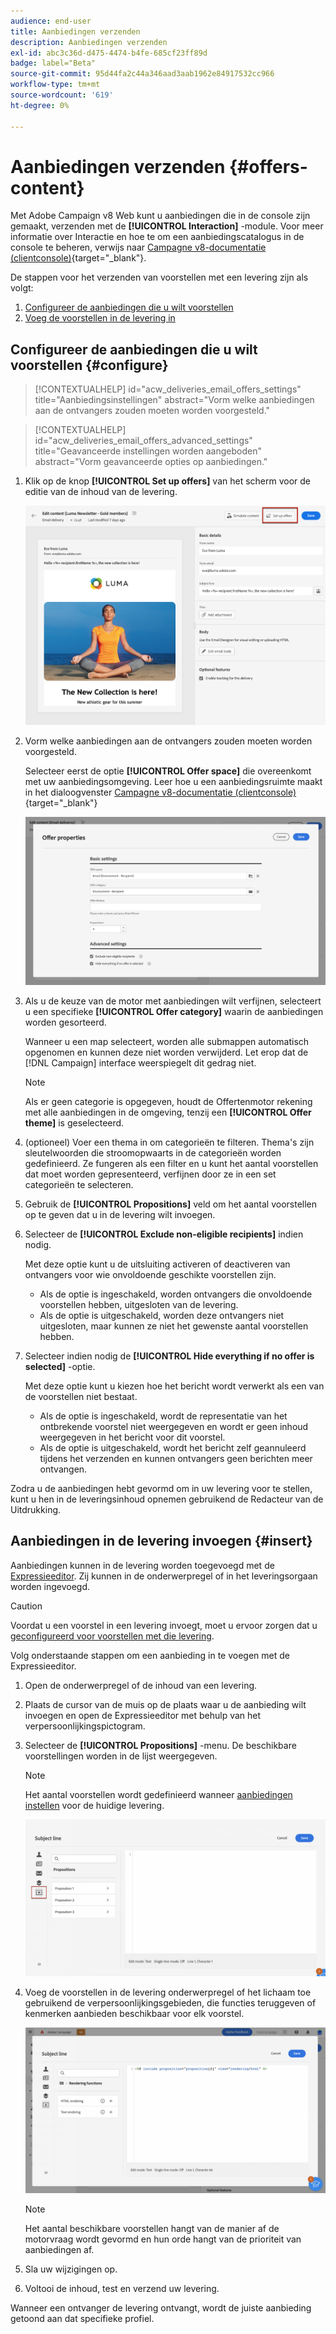```yaml
---
audience: end-user
title: Aanbiedingen verzenden
description: Aanbiedingen verzenden
exl-id: abc3c36d-d475-4474-b4fe-685cf23ff89d
badge: label="Beta"
source-git-commit: 95d44fa2c44a346aad3aab1962e84917532cc966
workflow-type: tm+mt
source-wordcount: '619'
ht-degree: 0%

---
```



# Aanbiedingen verzenden {#offers-content}

Met Adobe Campaign v8 Web kunt u aanbiedingen die in de console zijn gemaakt, verzenden met de **[!UICONTROL Interaction]** -module. Voor meer informatie over Interactie en hoe te om een aanbiedingscatalogus in de console te beheren, verwijs naar [Campagne v8-documentatie (clientconsole)](https://experienceleague.adobe.com/docs/campaign/campaign-v8/offers/interaction.html){target="_blank"}.

De stappen voor het verzenden van voorstellen met een levering zijn als volgt:

1. [Configureer de aanbiedingen die u wilt voorstellen](#configure)
1. [Voeg de voorstellen in de levering in](#insert)

## Configureer de aanbiedingen die u wilt voorstellen {#configure}

>[!CONTEXTUALHELP]
>id="acw_deliveries_email_offers_settings"
>title="Aanbiedingsinstellingen"
>abstract="Vorm welke aanbiedingen aan de ontvangers zouden moeten worden voorgesteld."

>[!CONTEXTUALHELP]
>id="acw_deliveries_email_offers_advanced_settings"
>title="Geavanceerde instellingen worden aangeboden"
>abstract="Vorm geavanceerde opties op aanbiedingen."

1. Klik op de knop **[!UICONTROL Set up offers]** van het scherm voor de editie van de inhoud van de levering.

   ![](assets/setup-offers.png)

1. Vorm welke aanbiedingen aan de ontvangers zouden moeten worden voorgesteld.

   Selecteer eerst de optie **[!UICONTROL Offer space]** die overeenkomt met uw aanbiedingsomgeving. Leer hoe u een aanbiedingsruimte maakt in het dialoogvenster [Campagne v8-documentatie (clientconsole)](https://experienceleague.adobe.com/docs/campaign/campaign-v8/offers/interaction-settings/interaction-offer-spaces.html){target="_blank"}

   ![](assets/create-content-offers.png)

1. Als u de keuze van de motor met aanbiedingen wilt verfijnen, selecteert u een specifieke **[!UICONTROL Offer category]** waarin de aanbiedingen worden gesorteerd.

   Wanneer u een map selecteert, worden alle submappen automatisch opgenomen en kunnen deze niet worden verwijderd. Let erop dat de [!DNL Campaign] interface weerspiegelt dit gedrag niet.

   >[!NOTE]
   >
   >Als er geen categorie is opgegeven, houdt de Offertenmotor rekening met alle aanbiedingen in de omgeving, tenzij een **[!UICONTROL Offer theme]** is geselecteerd.

1. (optioneel) Voer een thema in om categorieën te filteren. Thema&#39;s zijn sleutelwoorden die stroomopwaarts in de categorieën worden gedefinieerd. Ze fungeren als een filter en u kunt het aantal voorstellen dat moet worden gepresenteerd, verfijnen door ze in een set categorieën te selecteren.

1. Gebruik de **[!UICONTROL Propositions]** veld om het aantal voorstellen op te geven dat u in de levering wilt invoegen.

1. Selecteer de **[!UICONTROL Exclude non-eligible recipients]** indien nodig.

   Met deze optie kunt u de uitsluiting activeren of deactiveren van ontvangers voor wie onvoldoende geschikte voorstellen zijn.

   * Als de optie is ingeschakeld, worden ontvangers die onvoldoende voorstellen hebben, uitgesloten van de levering.
   * Als de optie is uitgeschakeld, worden deze ontvangers niet uitgesloten, maar kunnen ze niet het gewenste aantal voorstellen hebben.

1. Selecteer indien nodig de **[!UICONTROL Hide everything if no offer is selected]** -optie.

   Met deze optie kunt u kiezen hoe het bericht wordt verwerkt als een van de voorstellen niet bestaat.

   * Als de optie is ingeschakeld, wordt de representatie van het ontbrekende voorstel niet weergegeven en wordt er geen inhoud weergegeven in het bericht voor dit voorstel.
   * Als de optie is uitgeschakeld, wordt het bericht zelf geannuleerd tijdens het verzenden en kunnen ontvangers geen berichten meer ontvangen.

Zodra u de aanbiedingen hebt gevormd om in uw levering voor te stellen, kunt u hen in de leveringsinhoud opnemen gebruikend de Redacteur van de Uitdrukking.

## Aanbiedingen in de levering invoegen {#insert}

Aanbiedingen kunnen in de levering worden toegevoegd met de [Expressieeditor](../personalization/gs-personalization.md#access). Zij kunnen in de onderwerpregel of in het leveringsorgaan worden ingevoegd.

>[!CAUTION]
>
>Voordat u een voorstel in een levering invoegt, moet u ervoor zorgen dat u [geconfigureerd voor voorstellen met die levering](#configure).

Volg onderstaande stappen om een aanbieding in te voegen met de Expressieeditor.

1. Open de onderwerpregel of de inhoud van een levering.

1. Plaats de cursor van de muis op de plaats waar u de aanbieding wilt invoegen en open de Expressieeditor met behulp van het verpersoonlijkingspictogram.

1. Selecteer de **[!UICONTROL Propositions]** -menu. De beschikbare voorstellingen worden in de lijst weergegeven.

   >[!NOTE]
   >
   >Het aantal voorstellen wordt gedefinieerd wanneer [aanbiedingen instellen](#configure) voor de huidige levering.

   ![](assets/offer-insertion.png)

1. Voeg de voorstellen in de levering onderwerpregel of het lichaam toe gebruikend de verpersoonlijkingsgebieden, die functies teruggeven of kenmerken aanbieden beschikbaar voor elk voorstel.

   ![](assets/offer-inserted.png)

   >[!NOTE]
   >
   >Het aantal beschikbare voorstellen hangt van de manier af de motorvraag wordt gevormd en hun orde hangt van de prioriteit van aanbiedingen af.

1. Sla uw wijzigingen op.

1. Voltooi de inhoud, test en verzend uw levering.

Wanneer een ontvanger de levering ontvangt, wordt de juiste aanbieding getoond aan dat specifieke profiel.
